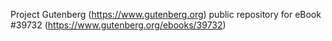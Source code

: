 Project Gutenberg (https://www.gutenberg.org) public repository for eBook #39732 (https://www.gutenberg.org/ebooks/39732)
